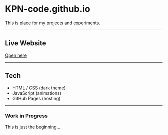 # KPN-code.github.io
This is place for my projects and experiments.

---

## Live Website
[Open here](https://KPN-code.github.io/)

---

## Tech
- HTML / CSS (dark theme)
- JavaScript (animations)
- GitHub Pages (hosting)

---

### Work in Progress
This is just the beginning...
